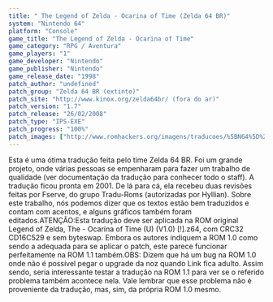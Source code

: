```yaml
---
title: " The Legend of Zelda - Ocarina of Time (Zelda 64 BR)"
system: "Nintendo 64"
platform: "Console"
game_title: "The Legend of Zelda - Ocarina of Time"
game_category: "RPG / Aventura"
game_players: "1"
game_developer: "Nintendo"
game_publisher: "Nintendo"
game_release_date: "1998"
patch_author: "undefined"
patch_group: "Zelda 64 BR (extinto)"
patch_site: "http://www.kinox.org/zelda64br/ (fora do ar)"
patch_version: "1.7"
patch_release: "26/02/2008"
patch_type: "IPS-EXE"
patch_progress: "100%"
patch_images: ["http://www.romhackers.org/imagens/traducoes/%5BN64%5D%20The%20Legend%20of%20Zelda%20-%20Ocarina%20of%20Time%20-%20Zelda64%20BR%20-%201.jpg","http://www.romhackers.org/imagens/traducoes/%5BN64%5D%20The%20Legend%20of%20Zelda%20-%20Ocarina%20of%20Time%20-%20Zelda64%20BR%20-%202.jpg","http://www.romhackers.org/imagens/traducoes/%5BN64%5D%20The%20Legend%20of%20Zelda%20-%20Ocarina%20of%20Time%20-%20Zelda64%20BR%20-%203.jpg"]
---
```

Esta é uma ótima tradução feita pelo time Zelda 64 BR. Foi um grande projeto, onde várias pessoas se empenharam para fazer um trabalho de qualidade (ver documentação da tradução para conhecer todo o staff). A tradução ficou pronta em 2001. De lá para cá, ela recebeu duas revisões feitas por Fserve, do grupo Tradu-Roms (autorizadas por Hyllian). Sobre este trabalho, nós podemos dizer que os textos estão bem traduzidos e contam com acentos, e alguns gráficos também foram editados.ATENÇÃO:Esta tradução deve ser aplicada na ROM original Legend of Zelda, The - Ocarina of Time (U) (V1.0) [!].z64, com CRC32 CD16C529 e sem byteswap. Embora os autores indiquem a ROM 1.0 como sendo a adequada para se aplicar o patch, este parece funcionar perfeitamente na ROM 1.1 também.OBS: Dizem que há um bug na ROM 1.0 onde não é possível pegar o upgrade da noz quando Link fica adulto. Assim sendo, seria interessante testar a tradução na ROM 1.1 para ver se o referido problema também acontece nela. Vale lembrar que esse problema não é proveniente da tradução, mas, sim, da própria ROM 1.0 mesmo.